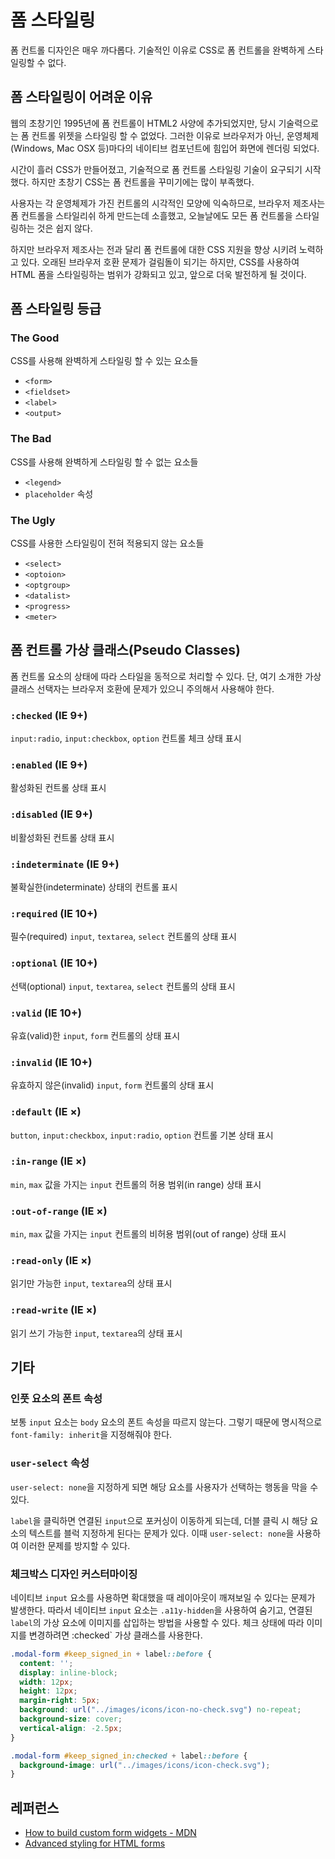 # 폼 스타일링

폼 컨트롤 디자인은 매우 까다롭다. 기술적인 이유로 CSS로 폼 컨트롤을 완벽하게 스타일링할 수 없다.

## 폼 스타일링이 어려운 이유

웹의 초창기인 1995년에 폼 컨트롤이 HTML2 사양에 추가되었지만, 당시 기술력으로는 폼 컨트롤 위젯을 스타일링 할 수 없었다. 그러한 이유로 브라우저가 아닌, 운영체제(Windows, Mac OSX 등)마다의 네이티브 컴포넌트에 힘입어 화면에 렌더링 되었다.

시간이 흘러 CSS가 만들어졌고, 기술적으로 폼 컨트롤 스타일링 기술이 요구되기 시작했다. 하지만 초창기 CSS는 폼 컨트롤을 꾸미기에는 많이 부족했다.

사용자는 각 운영체제가 가진 컨트롤의 시각적인 모양에 익숙하므로, 브라우저 제조사는 폼 컨트롤을 스타일리쉬 하게 만드는데 소흘했고, 오늘날에도 모든 폼 컨트롤을 스타일링하는 것은 쉽지 않다.

하지만 브라우저 제조사는 전과 달리 폼 컨트롤에 대한 CSS 지원을 향상 시키려 노력하고 있다. 오래된 브라우저 호환 문제가 걸림돌이 되기는 하지만, CSS를 사용하여 HTML 폼을 스타일링하는 범위가 강화되고 있고, 앞으로 더욱 발전하게 될 것이다.

## 폼 스타일링 등급

### The Good

CSS를 사용해 완벽하게 스타일링 할 수 있는 요소들

* `<form>`
* `<fieldset>`
* `<label>`
* `<output>`

### The Bad

CSS를 사용해 완벽하게 스타일링 할 수 없는 요소들

* `<legend>`
* `placeholder` 속성

### The Ugly

CSS를 사용한 스타일링이 전혀 적용되지 않는 요소들

* `<select>`
* `<optoion>`
* `<optgroup>`
* `<datalist>`
* `<progress>`
* `<meter>`

## 폼 컨트롤 가상 클래스(Pseudo Classes)

폼 컨트롤 요소의 상태에 따라 스타일을 동적으로 처리할 수 있다. 단, 여기 소개한 가상 클래스 선택자는 브라우저 호환에 문제가 있으니 주의해서 사용해야 한다.

### `:checked` (IE 9+)

`input:radio`, `input:checkbox`, `option` 컨트롤 체크 상태 표시 

### `:enabled` (IE 9+)

활성화된 컨트롤 상태 표시 

### `:disabled` (IE 9+)

비활성화된 컨트롤 상태 표시 

### `:indeterminate` (IE 9+)

불확실한(indeterminate) 상태의 컨트롤 표시 

### `:required` (IE 10+)

필수(required) `input`, `textarea`, `select` 컨트롤의 상태 표시 

### `:optional` (IE 10+)

선택(optional) `input`, `textarea`, `select` 컨트롤의 상태 표시 

### `:valid` (IE 10+)

유효(valid)한 `input`, `form` 컨트롤의 상태 표시 

### `:invalid` (IE 10+)

유효하지 않은(invalid) `input`, `form` 컨트롤의 상태 표시 

### `:default` (IE ×)

`button`, `input:checkbox`, `input:radio`, `option` 컨트롤 기본 상태 표시 

### `:in-range` (IE ×)

`min`, `max` 값을 가지는 `input` 컨트롤의 허용 범위(in range) 상태 표시 

### `:out-of-range` (IE ×)

`min`, `max` 값을 가지는 `input` 컨트롤의 비허용 범위(out of range) 상태 표시 

### `:read-only` (IE ×)

읽기만 가능한 `input`, `textarea`의 상태 표시 

### `:read-write` (IE ×)

읽기 쓰기 가능한 `input`, `textarea`의 상태 표시 

## 기타

### 인풋 요소의 폰트 속성

보통 `input` 요소는 `body` 요소의 폰트 속성을 따르지 않는다. 그렇기 때문에 명시적으로 `font-family: inherit`을 지정해줘야 한다.

### `user-select` 속성

`user-select: none`을 지정하게 되면 해당 요소를 사용자가 선택하는 행동을 막을 수 있다. 

`label`을 클릭하면 연결된 `input`으로 포커싱이 이동하게 되는데, 더블 클릭 시 해당 요소의 텍스트를 블럭 지정하게 된다는 문제가 있다. 이때 `user-select: none`을 사용하여 이러한 문제를 방지할 수 있다.

### 체크박스 디자인 커스터마이징

네이티브 `input` 요소를 사용하면 확대했을 때 레이아웃이 깨져보일 수 있다는 문제가 발생한다. 따라서 네이티브 `input` 요소는 `.a11y-hidden`을 사용하여 숨기고, 연결된 `label`의 가상 요소에 이미지를 삽입하는 방법을 사용할 수 있다. 체크 상태에 따라 이미지를 변경하려면 :checked` 가상 클래스를 사용한다.

```css
.modal-form #keep_signed_in + label::before {
  content: '';
  display: inline-block;
  width: 12px;
  height: 12px;
  margin-right: 5px;
  background: url("../images/icons/icon-no-check.svg") no-repeat;
  background-size: cover;
  vertical-align: -2.5px;
}

.modal-form #keep_signed_in:checked + label::before {
  background-image: url("../images/icons/icon-check.svg");
}
```

## 레퍼런스

* [How to build custom form widgets - MDN](https://developer.mozilla.org/en-US/docs/Learn/HTML/Forms/How_to_build_custom_form_widgets)
* [Advanced styling for HTML forms](https://developer.mozilla.org/en-US/docs/Learn/HTML/Forms/Advanced_styling_for_HTML_forms)
